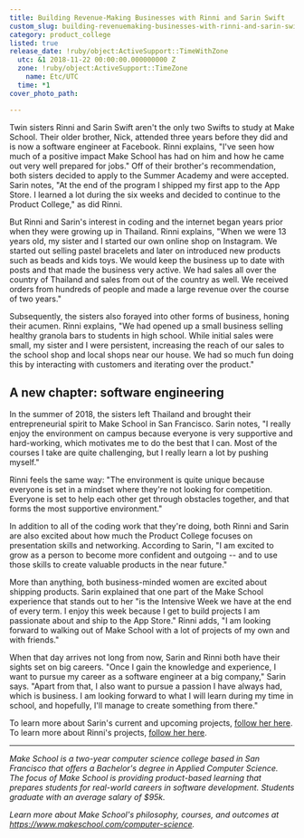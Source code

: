 ```yaml
---
title: Building Revenue-Making Businesses with Rinni and Sarin Swift
custom_slug: building-revenuemaking-businesses-with-rinni-and-sarin-swift
category: product_college
listed: true
release_date: !ruby/object:ActiveSupport::TimeWithZone
  utc: &1 2018-11-22 00:00:00.000000000 Z
  zone: !ruby/object:ActiveSupport::TimeZone
    name: Etc/UTC
  time: *1
cover_photo_path: 

---
```

Twin sisters Rinni and Sarin Swift aren't the only two Swifts to study at Make School. Their older brother, Nick, attended three years before they did and is now a software engineer at Facebook. Rinni explains, "I've seen how much of a positive impact Make School has had on him and how he came out very well prepared for jobs." Off of their brother's recommendation, both sisters decided to apply to the Summer Academy and were accepted. Sarin notes, "At the end of the program I shipped my first app to the App Store. I learned a lot during the six weeks and decided to continue to the Product College," as did Rinni.

But Rinni and Sarin's interest in coding and the internet began years prior when they were growing up in Thailand. Rinni explains, "When we were 13 years old, my sister and I started our own online shop on Instagram. We started out selling pastel bracelets and later on introduced new products such as beads and kids toys. We would keep the business up to date with posts and that made the business very active. We had sales all over the country of Thailand and sales from out of the country as well. We received orders from hundreds of people and made a large revenue over the course of two years."

Subsequently, the sisters also forayed into other forms of business, honing their acumen. Rinni explains, "We had opened up a small business selling healthy granola bars to students in high school. While initial sales were small, my sister and I were persistent, increasing the reach of our sales to the school shop and local shops near our house. We had so much fun doing this by interacting with customers and iterating over the product."

## A new chapter: software engineering

In the summer of 2018, the sisters left Thailand and brought their entrepreneurial spirit to Make School in San Francisco. Sarin notes, "I really enjoy the environment on campus because everyone is very supportive and hard-working, which motivates me to do the best that I can. Most of the courses I take are quite challenging, but I really learn a lot by pushing myself."

Rinni feels the same way: "The environment is quite unique because everyone is set in a mindset where they're not looking for competition. Everyone is set to help each other get through obstacles together, and that forms the most supportive environment."

In addition to all of the coding work that they're doing, both Rinni and Sarin are also excited about how much the Product College focuses on presentation skills and networking. According to Sarin, "I am excited to grow as a person to become more confident and outgoing -- and to use those skills to create valuable products in the near future."

More than anything, both business-minded women are excited about shipping products. Sarin explained that one part of the Make School experience that stands out to her "is the Intensive Week we have at the end of every term. I enjoy this week because I get to build projects I am passionate about and ship to the App Store." Rinni adds, "I am looking forward to walking out of Make School with a lot of projects of my own and with friends."

When that day arrives not long from now, Sarin and Rinni both have their sights set on big careers. "Once I gain the knowledge and experience, I want to pursue my career as a software engineer at a big company," Sarin says. "Apart from that, I also want to pursue a passion I have always had, which is business. I am looking forward to what I will learn during my time in school, and hopefully, I'll manage to create something from there."

To learn more about Sarin's current and upcoming projects, [follow her here](https://www.makeschool.com/portfolio/Sarin-Swift). To learn more about Rinni's projects, [follow her here](https://www.makeschool.com/portfolio/RinniSwift).

---

_Make School is a two-year computer science college based in San Francisco that offers a Bachelor's degree in Applied Computer Science. The focus of Make School is providing product-based learning that prepares students for real-world careers in software development. Students graduate with an average salary of $95k._

_Learn more about Make School's philosophy, courses, and outcomes at https://www.makeschool.com/computer-science._